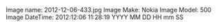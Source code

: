 Image name: 2012-12-06-433.jpg
Image Make: Nokia
Image Model: 500
Image DateTime: 2012:12:06 11:28:19
                YYYY MM DD HH mm SS
